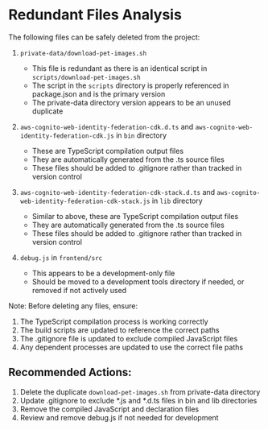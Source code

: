 # Redundant Files Analysis

The following files can be safely deleted from the project:

1. `private-data/download-pet-images.sh`
   - This file is redundant as there is an identical script in `scripts/download-pet-images.sh`
   - The script in the `scripts` directory is properly referenced in package.json and is the primary version
   - The private-data directory version appears to be an unused duplicate

2. `aws-cognito-web-identity-federation-cdk.d.ts` and `aws-cognito-web-identity-federation-cdk.js` in `bin` directory
   - These are TypeScript compilation output files
   - They are automatically generated from the .ts source files
   - These files should be added to .gitignore rather than tracked in version control

3. `aws-cognito-web-identity-federation-cdk-stack.d.ts` and `aws-cognito-web-identity-federation-cdk-stack.js` in `lib` directory
   - Similar to above, these are TypeScript compilation output files
   - They are automatically generated from the .ts source files
   - These files should be added to .gitignore rather than tracked in version control

4. `debug.js` in `frontend/src`
   - This appears to be a development-only file
   - Should be moved to a development tools directory if needed, or removed if not actively used

Note: Before deleting any files, ensure:
1. The TypeScript compilation process is working correctly
2. The build scripts are updated to reference the correct paths
3. The .gitignore file is updated to exclude compiled JavaScript files
4. Any dependent processes are updated to use the correct file paths

## Recommended Actions:
1. Delete the duplicate `download-pet-images.sh` from private-data directory
2. Update .gitignore to exclude *.js and *.d.ts files in bin and lib directories
3. Remove the compiled JavaScript and declaration files
4. Review and remove debug.js if not needed for development